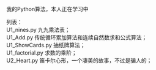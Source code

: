 我的Python算法，本人正在学习中

列表：  
U1_nines.py 九九乘法表；  
U1_Add.py 传统循环累加算法和连续自然数求和公式算法；  
U1_ShowCards.py 抽纸牌算法；  
U1_factorial.py 求数的乘阶；  
U2_Heart.py 笛卡尔心形，一个凄美的故事，不过是骗人的；
